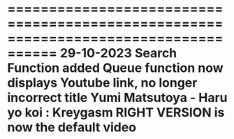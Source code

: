 

====================================================================================
29-10-2023
  Search Function added
  Queue function now displays Youtube link, no longer incorrect title
  Yumi Matsutoya - Haru yo koi : Kreygasm RIGHT VERSION is now the default video
====================================================================================
